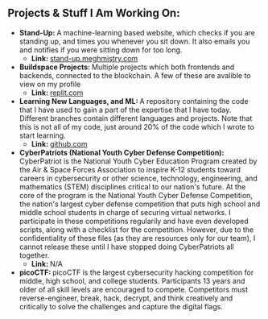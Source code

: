 ## Projects & Stuff I Am Working On:

 - <b>Stand-Up: </b>A machine-learning based website, which checks if you are standing up, and times you whenever you sit down. It also emails you and notifies if you were sitting down for too long.
   - <b>Link: </b><a href="https://stand-up.meghmistry.com">stand-up.meghmistry.com</a>
 - <b>Buildspace Projects: </b>Multiple projects which both frontends and backends, connected to the blockchain. A few of these are avalible to view on my profile
   - <b>Link: </b><a href="https://replit.com/@MeghMistry">replit.com</a>
 - <b>Learning New Languages, and ML: </b>A repository containing the code that I have used to gain a part of the expertise that I have today. Different branches contain different languages and projects. Note that this is not all of my code, just around 20% of the code which I wrote to start learning.
   - <b>Link: </b><a href="https://github.com/Megaman222111/My-Projects">github.com</a>
 - <b>CyberPatriots (National Youth Cyber Defense Competition): </b>CyberPatriot is the National Youth Cyber Education Program created by the Air & Space Forces Association to inspire K-12 students toward careers in cybersecurity or other science, technology, engineering, and mathematics (STEM) disciplines critical to our nation's future. At the core of the program is the National Youth Cyber Defense Competition, the nation's largest cyber defense competition that puts high school and middle school students in charge of securing virtual networks. I participate in these competitions regularily and have even developed scripts, along with a checklist for the competition. However, due to the confidentiality of these files (as they are resources only for our team), I cannot release these until I have stopped doing CyberPatriots all together. 
   - <b> Link: </b>N/A 
 - <b>picoCTF: </b>picoCTF is the largest cybersecurity hacking competition for middle, high school, and college students. Participants 13 years and older of all skill levels are encouraged to compete. Competitors must reverse-engineer, break, hack, decrypt, and think creatively and critically to solve the challenges and capture the digital flags.
